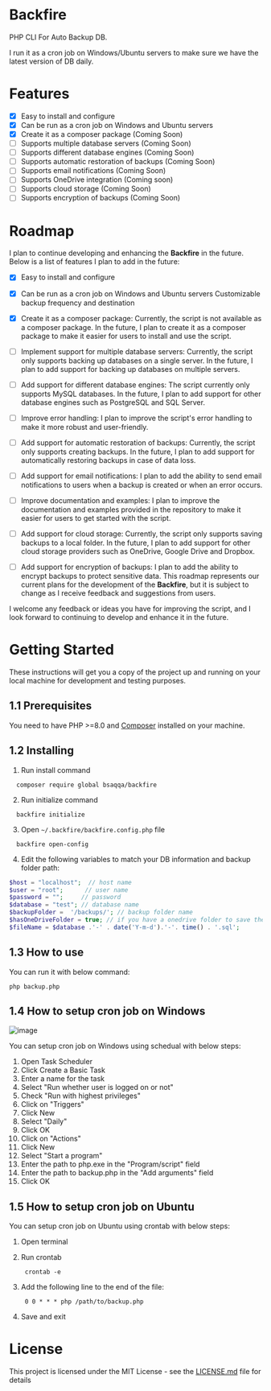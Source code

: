 # Backfire

PHP CLI For Auto Backup DB.

I run it as a cron job on Windows/Ubuntu servers to make sure we have the latest version of DB daily.

# Features

- [X] Easy to install and configure
- [X] Can be run as a cron job on Windows and Ubuntu servers
- [X] Create it as a composer package (Coming Soon)
- [ ] Supports multiple database servers (Coming Soon)
- [ ] Supports different database engines (Coming Soon)
- [ ] Supports automatic restoration of backups (Coming Soon)
- [ ] Supports email notifications (Coming Soon)
- [ ] Supports OneDrive integration (Coming soon)
- [ ] Supports cloud storage (Coming Soon)
- [ ] Supports encryption of backups (Coming Soon)

# Roadmap

I plan to continue developing and enhancing the **Backfire** in the future. Below is a list of features I plan to add in the future:

- [X] Easy to install and configure
- [X] Can be run as a cron job on Windows and Ubuntu servers
Customizable backup frequency and destination

- [X] Create it as a composer package:
Currently, the script is not available as a composer package. In the future, I plan to create it as a composer package to make it easier for users to install and use the script.

- [ ] Implement support for multiple database servers: 
Currently, the script only supports backing up databases on a single server. In the future, I plan to add support for backing up databases on multiple servers.

- [ ] Add support for different database engines: 
The script currently only supports MySQL databases. In the future, I plan to add support for other database engines such as PostgreSQL and SQL Server.


- [ ] Improve error handling: I plan to improve the script's error handling to make it more robust and user-friendly.

- [ ] Add support for automatic restoration of backups: Currently, the script only supports creating backups. In the future, I plan to add support for automatically restoring backups in case of data loss.

- [ ] Add support for email notifications: I plan to add the ability to send email notifications to users when a backup is created or when an error occurs.

- [ ] Improve documentation and examples: I plan to improve the documentation and examples provided in the repository to make it easier for users to get started with the script.

- [ ] Add support for cloud storage: Currently, the script only supports saving backups to a local folder. In the future, I plan to add support for other cloud storage providers such as OneDrive, Google Drive and Dropbox.

- [ ] Add support for encryption of backups: I plan to add the ability to encrypt backups to protect sensitive data.
This roadmap represents our current plans for the development of the **Backfire**, but it is subject to change as I receive feedback and suggestions from users.


I welcome any feedback or ideas you have for improving the script, and I look forward to continuing to develop and enhance it in the future.
 



# Getting Started

These instructions will get you a copy of the project up and running on your local machine for development and testing purposes.

## 1.1 Prerequisites

You need to have PHP >=8.0 and [Composer](https://getcomposer.org/) installed on your machine.

## 1.2 Installing

1. Run install command

```shell
  composer require global bsaqqa/backfire
```

2. Run initialize command 

```shell
  backfire initialize
```

3. Open `~/.backfire/backfire.config.php` file

```shell
  backfire open-config   
```

4. Edit the following variables to match your DB information and backup folder path:

```php
$host = "localhost";  // host name
$user = "root";      // user name
$password = "";     // password
$database = "test"; // database name
$backupFolder =  '/backups/'; // backup folder name
$hasOneDriveFolder = true; // if you have a onedrive folder to save the backup file
$fileName = $database .'-' . date('Y-m-d').'-'. time() . '.sql';
```



## 1.3 How to use

You can run it with below command:

    php backup.php




## 1.4 How to setup cron job on Windows


![image](https://user-images.githubusercontent.com/21352835/209930065-56d23560-4f6a-4ac4-8ef5-bb8011ec0914.png)


You can setup cron job on Windows using schedual with below steps:

1. Open Task Scheduler
2. Click Create a Basic Task
3. Enter a name for the task
4. Select "Run whether user is logged on or not"
5. Check "Run with highest privileges"
6. Click on "Triggers"
7. Click New
8. Select "Daily"
9. Click OK
10. Click on "Actions"
11. Click New
12. Select "Start a program"
13. Enter the path to php.exe in the "Program/script" field
14. Enter the path to backup.php in the "Add arguments" field
15. Click OK


## 1.5 How to setup cron job on Ubuntu

You can setup cron job on Ubuntu using crontab with below steps:

1. Open terminal
2. Run crontab
        
        crontab -e

3. Add the following line to the end of the file:

        0 0 * * * php /path/to/backup.php


4. Save and exit




# License

This project is licensed under the MIT License - see the [LICENSE.md](LICENSE.md) file for details
